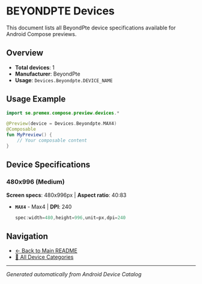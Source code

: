 # BEYONDPTE Devices

This document lists all BeyondPte device specifications available for Android Compose previews.

## Overview

- **Total devices**: 1
- **Manufacturer**: BeyondPte
- **Usage**: `Devices.Beyondpte.DEVICE_NAME`

## Usage Example

```kotlin
import se.premex.compose.preview.devices.*

@Preview(device = Devices.Beyondpte.MAX4)
@Composable
fun MyPreview() {
    // Your composable content
}
```

## Device Specifications

### 480x996 (Medium)

**Screen specs**: 480x996px | **Aspect ratio**: 40:83

- **`MAX4`** - Max4 | **DPI**: 240
  ```kotlin
  spec:width=480,height=996,unit=px,dpi=240
  ```

## Navigation

- [← Back to Main README](../../README.md)
- [📱 All Device Categories](../README.md)

---
*Generated automatically from Android Device Catalog*
